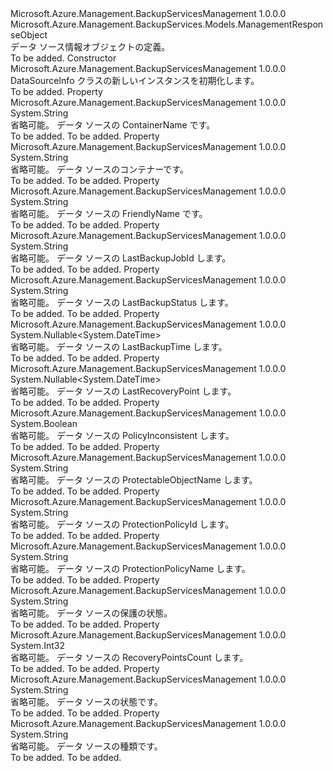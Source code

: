 <Type Name="DataSourceInfo" FullName="Microsoft.Azure.Management.BackupServices.Models.DataSourceInfo">
  <TypeSignature Language="C#" Value="public class DataSourceInfo : Microsoft.Azure.Management.BackupServices.Models.ManagementResponseObject" />
  <TypeSignature Language="ILAsm" Value=".class public auto ansi beforefieldinit DataSourceInfo extends Microsoft.Azure.Management.BackupServices.Models.ManagementResponseObject" />
  <TypeSignature Language="DocId" Value="T:Microsoft.Azure.Management.BackupServices.Models.DataSourceInfo" />
  <TypeSignature Language="VB.NET" Value="Public Class DataSourceInfo&#xA;Inherits ManagementResponseObject" />
  <TypeSignature Language="F#" Value="type DataSourceInfo = class&#xA;    inherit ManagementResponseObject" />
  <AssemblyInfo>
    <AssemblyName>Microsoft.Azure.Management.BackupServicesManagement</AssemblyName>
    <AssemblyVersion>1.0.0.0</AssemblyVersion>
  </AssemblyInfo>
  <Base>
    <BaseTypeName>Microsoft.Azure.Management.BackupServices.Models.ManagementResponseObject</BaseTypeName>
  </Base>
  <Interfaces />
  <Docs>
    <summary>
            データ ソース情報オブジェクトの定義。
            </summary>
    <remarks>To be added.</remarks>
  </Docs>
  <Members>
    <Member MemberName=".ctor">
      <MemberSignature Language="C#" Value="public DataSourceInfo ();" />
      <MemberSignature Language="ILAsm" Value=".method public hidebysig specialname rtspecialname instance void .ctor() cil managed" />
      <MemberSignature Language="DocId" Value="M:Microsoft.Azure.Management.BackupServices.Models.DataSourceInfo.#ctor" />
      <MemberSignature Language="VB.NET" Value="Public Sub New ()" />
      <MemberType>Constructor</MemberType>
      <AssemblyInfo>
        <AssemblyName>Microsoft.Azure.Management.BackupServicesManagement</AssemblyName>
        <AssemblyVersion>1.0.0.0</AssemblyVersion>
      </AssemblyInfo>
      <Parameters />
      <Docs>
        <summary>
            DataSourceInfo クラスの新しいインスタンスを初期化します。
            </summary>
        <remarks>To be added.</remarks>
      </Docs>
    </Member>
    <Member MemberName="ContainerName">
      <MemberSignature Language="C#" Value="public string ContainerName { get; set; }" />
      <MemberSignature Language="ILAsm" Value=".property instance string ContainerName" />
      <MemberSignature Language="DocId" Value="P:Microsoft.Azure.Management.BackupServices.Models.DataSourceInfo.ContainerName" />
      <MemberSignature Language="VB.NET" Value="Public Property ContainerName As String" />
      <MemberSignature Language="F#" Value="member this.ContainerName : string with get, set" Usage="Microsoft.Azure.Management.BackupServices.Models.DataSourceInfo.ContainerName" />
      <MemberType>Property</MemberType>
      <AssemblyInfo>
        <AssemblyName>Microsoft.Azure.Management.BackupServicesManagement</AssemblyName>
        <AssemblyVersion>1.0.0.0</AssemblyVersion>
      </AssemblyInfo>
      <ReturnValue>
        <ReturnType>System.String</ReturnType>
      </ReturnValue>
      <Docs>
        <summary>
            省略可能。 データ ソースの ContainerName です。
            </summary>
        <value>To be added.</value>
        <remarks>To be added.</remarks>
      </Docs>
    </Member>
    <Member MemberName="ContainerType">
      <MemberSignature Language="C#" Value="public string ContainerType { get; set; }" />
      <MemberSignature Language="ILAsm" Value=".property instance string ContainerType" />
      <MemberSignature Language="DocId" Value="P:Microsoft.Azure.Management.BackupServices.Models.DataSourceInfo.ContainerType" />
      <MemberSignature Language="VB.NET" Value="Public Property ContainerType As String" />
      <MemberSignature Language="F#" Value="member this.ContainerType : string with get, set" Usage="Microsoft.Azure.Management.BackupServices.Models.DataSourceInfo.ContainerType" />
      <MemberType>Property</MemberType>
      <AssemblyInfo>
        <AssemblyName>Microsoft.Azure.Management.BackupServicesManagement</AssemblyName>
        <AssemblyVersion>1.0.0.0</AssemblyVersion>
      </AssemblyInfo>
      <ReturnValue>
        <ReturnType>System.String</ReturnType>
      </ReturnValue>
      <Docs>
        <summary>
            省略可能。 データ ソースのコンテナーです。
            </summary>
        <value>To be added.</value>
        <remarks>To be added.</remarks>
      </Docs>
    </Member>
    <Member MemberName="FriendlyName">
      <MemberSignature Language="C#" Value="public string FriendlyName { get; set; }" />
      <MemberSignature Language="ILAsm" Value=".property instance string FriendlyName" />
      <MemberSignature Language="DocId" Value="P:Microsoft.Azure.Management.BackupServices.Models.DataSourceInfo.FriendlyName" />
      <MemberSignature Language="VB.NET" Value="Public Property FriendlyName As String" />
      <MemberSignature Language="F#" Value="member this.FriendlyName : string with get, set" Usage="Microsoft.Azure.Management.BackupServices.Models.DataSourceInfo.FriendlyName" />
      <MemberType>Property</MemberType>
      <AssemblyInfo>
        <AssemblyName>Microsoft.Azure.Management.BackupServicesManagement</AssemblyName>
        <AssemblyVersion>1.0.0.0</AssemblyVersion>
      </AssemblyInfo>
      <ReturnValue>
        <ReturnType>System.String</ReturnType>
      </ReturnValue>
      <Docs>
        <summary>
            省略可能。 データ ソースの FriendlyName です。
            </summary>
        <value>To be added.</value>
        <remarks>To be added.</remarks>
      </Docs>
    </Member>
    <Member MemberName="LastBackupJobId">
      <MemberSignature Language="C#" Value="public string LastBackupJobId { get; set; }" />
      <MemberSignature Language="ILAsm" Value=".property instance string LastBackupJobId" />
      <MemberSignature Language="DocId" Value="P:Microsoft.Azure.Management.BackupServices.Models.DataSourceInfo.LastBackupJobId" />
      <MemberSignature Language="VB.NET" Value="Public Property LastBackupJobId As String" />
      <MemberSignature Language="F#" Value="member this.LastBackupJobId : string with get, set" Usage="Microsoft.Azure.Management.BackupServices.Models.DataSourceInfo.LastBackupJobId" />
      <MemberType>Property</MemberType>
      <AssemblyInfo>
        <AssemblyName>Microsoft.Azure.Management.BackupServicesManagement</AssemblyName>
        <AssemblyVersion>1.0.0.0</AssemblyVersion>
      </AssemblyInfo>
      <ReturnValue>
        <ReturnType>System.String</ReturnType>
      </ReturnValue>
      <Docs>
        <summary>
            省略可能。 データ ソースの LastBackupJobId します。
            </summary>
        <value>To be added.</value>
        <remarks>To be added.</remarks>
      </Docs>
    </Member>
    <Member MemberName="LastBackupStatus">
      <MemberSignature Language="C#" Value="public string LastBackupStatus { get; set; }" />
      <MemberSignature Language="ILAsm" Value=".property instance string LastBackupStatus" />
      <MemberSignature Language="DocId" Value="P:Microsoft.Azure.Management.BackupServices.Models.DataSourceInfo.LastBackupStatus" />
      <MemberSignature Language="VB.NET" Value="Public Property LastBackupStatus As String" />
      <MemberSignature Language="F#" Value="member this.LastBackupStatus : string with get, set" Usage="Microsoft.Azure.Management.BackupServices.Models.DataSourceInfo.LastBackupStatus" />
      <MemberType>Property</MemberType>
      <AssemblyInfo>
        <AssemblyName>Microsoft.Azure.Management.BackupServicesManagement</AssemblyName>
        <AssemblyVersion>1.0.0.0</AssemblyVersion>
      </AssemblyInfo>
      <ReturnValue>
        <ReturnType>System.String</ReturnType>
      </ReturnValue>
      <Docs>
        <summary>
            省略可能。 データ ソースの LastBackupStatus します。
            </summary>
        <value>To be added.</value>
        <remarks>To be added.</remarks>
      </Docs>
    </Member>
    <Member MemberName="LastBackupTime">
      <MemberSignature Language="C#" Value="public Nullable&lt;DateTime&gt; LastBackupTime { get; set; }" />
      <MemberSignature Language="ILAsm" Value=".property instance valuetype System.Nullable`1&lt;valuetype System.DateTime&gt; LastBackupTime" />
      <MemberSignature Language="DocId" Value="P:Microsoft.Azure.Management.BackupServices.Models.DataSourceInfo.LastBackupTime" />
      <MemberSignature Language="VB.NET" Value="Public Property LastBackupTime As Nullable(Of DateTime)" />
      <MemberSignature Language="F#" Value="member this.LastBackupTime : Nullable&lt;DateTime&gt; with get, set" Usage="Microsoft.Azure.Management.BackupServices.Models.DataSourceInfo.LastBackupTime" />
      <MemberType>Property</MemberType>
      <AssemblyInfo>
        <AssemblyName>Microsoft.Azure.Management.BackupServicesManagement</AssemblyName>
        <AssemblyVersion>1.0.0.0</AssemblyVersion>
      </AssemblyInfo>
      <ReturnValue>
        <ReturnType>System.Nullable&lt;System.DateTime&gt;</ReturnType>
      </ReturnValue>
      <Docs>
        <summary>
            省略可能。 データ ソースの LastBackupTime します。
            </summary>
        <value>To be added.</value>
        <remarks>To be added.</remarks>
      </Docs>
    </Member>
    <Member MemberName="LastRecoveryPoint">
      <MemberSignature Language="C#" Value="public Nullable&lt;DateTime&gt; LastRecoveryPoint { get; set; }" />
      <MemberSignature Language="ILAsm" Value=".property instance valuetype System.Nullable`1&lt;valuetype System.DateTime&gt; LastRecoveryPoint" />
      <MemberSignature Language="DocId" Value="P:Microsoft.Azure.Management.BackupServices.Models.DataSourceInfo.LastRecoveryPoint" />
      <MemberSignature Language="VB.NET" Value="Public Property LastRecoveryPoint As Nullable(Of DateTime)" />
      <MemberSignature Language="F#" Value="member this.LastRecoveryPoint : Nullable&lt;DateTime&gt; with get, set" Usage="Microsoft.Azure.Management.BackupServices.Models.DataSourceInfo.LastRecoveryPoint" />
      <MemberType>Property</MemberType>
      <AssemblyInfo>
        <AssemblyName>Microsoft.Azure.Management.BackupServicesManagement</AssemblyName>
        <AssemblyVersion>1.0.0.0</AssemblyVersion>
      </AssemblyInfo>
      <ReturnValue>
        <ReturnType>System.Nullable&lt;System.DateTime&gt;</ReturnType>
      </ReturnValue>
      <Docs>
        <summary>
            省略可能。 データ ソースの LastRecoveryPoint します。
            </summary>
        <value>To be added.</value>
        <remarks>To be added.</remarks>
      </Docs>
    </Member>
    <Member MemberName="PolicyInconsistent">
      <MemberSignature Language="C#" Value="public bool PolicyInconsistent { get; set; }" />
      <MemberSignature Language="ILAsm" Value=".property instance bool PolicyInconsistent" />
      <MemberSignature Language="DocId" Value="P:Microsoft.Azure.Management.BackupServices.Models.DataSourceInfo.PolicyInconsistent" />
      <MemberSignature Language="VB.NET" Value="Public Property PolicyInconsistent As Boolean" />
      <MemberSignature Language="F#" Value="member this.PolicyInconsistent : bool with get, set" Usage="Microsoft.Azure.Management.BackupServices.Models.DataSourceInfo.PolicyInconsistent" />
      <MemberType>Property</MemberType>
      <AssemblyInfo>
        <AssemblyName>Microsoft.Azure.Management.BackupServicesManagement</AssemblyName>
        <AssemblyVersion>1.0.0.0</AssemblyVersion>
      </AssemblyInfo>
      <ReturnValue>
        <ReturnType>System.Boolean</ReturnType>
      </ReturnValue>
      <Docs>
        <summary>
            省略可能。 データ ソースの PolicyInconsistent します。
            </summary>
        <value>To be added.</value>
        <remarks>To be added.</remarks>
      </Docs>
    </Member>
    <Member MemberName="ProtectableObjectName">
      <MemberSignature Language="C#" Value="public string ProtectableObjectName { get; set; }" />
      <MemberSignature Language="ILAsm" Value=".property instance string ProtectableObjectName" />
      <MemberSignature Language="DocId" Value="P:Microsoft.Azure.Management.BackupServices.Models.DataSourceInfo.ProtectableObjectName" />
      <MemberSignature Language="VB.NET" Value="Public Property ProtectableObjectName As String" />
      <MemberSignature Language="F#" Value="member this.ProtectableObjectName : string with get, set" Usage="Microsoft.Azure.Management.BackupServices.Models.DataSourceInfo.ProtectableObjectName" />
      <MemberType>Property</MemberType>
      <AssemblyInfo>
        <AssemblyName>Microsoft.Azure.Management.BackupServicesManagement</AssemblyName>
        <AssemblyVersion>1.0.0.0</AssemblyVersion>
      </AssemblyInfo>
      <ReturnValue>
        <ReturnType>System.String</ReturnType>
      </ReturnValue>
      <Docs>
        <summary>
            省略可能。 データ ソースの ProtectableObjectName します。
            </summary>
        <value>To be added.</value>
        <remarks>To be added.</remarks>
      </Docs>
    </Member>
    <Member MemberName="ProtectionPolicyId">
      <MemberSignature Language="C#" Value="public string ProtectionPolicyId { get; set; }" />
      <MemberSignature Language="ILAsm" Value=".property instance string ProtectionPolicyId" />
      <MemberSignature Language="DocId" Value="P:Microsoft.Azure.Management.BackupServices.Models.DataSourceInfo.ProtectionPolicyId" />
      <MemberSignature Language="VB.NET" Value="Public Property ProtectionPolicyId As String" />
      <MemberSignature Language="F#" Value="member this.ProtectionPolicyId : string with get, set" Usage="Microsoft.Azure.Management.BackupServices.Models.DataSourceInfo.ProtectionPolicyId" />
      <MemberType>Property</MemberType>
      <AssemblyInfo>
        <AssemblyName>Microsoft.Azure.Management.BackupServicesManagement</AssemblyName>
        <AssemblyVersion>1.0.0.0</AssemblyVersion>
      </AssemblyInfo>
      <ReturnValue>
        <ReturnType>System.String</ReturnType>
      </ReturnValue>
      <Docs>
        <summary>
            省略可能。 データ ソースの ProtectionPolicyId します。
            </summary>
        <value>To be added.</value>
        <remarks>To be added.</remarks>
      </Docs>
    </Member>
    <Member MemberName="ProtectionPolicyName">
      <MemberSignature Language="C#" Value="public string ProtectionPolicyName { get; set; }" />
      <MemberSignature Language="ILAsm" Value=".property instance string ProtectionPolicyName" />
      <MemberSignature Language="DocId" Value="P:Microsoft.Azure.Management.BackupServices.Models.DataSourceInfo.ProtectionPolicyName" />
      <MemberSignature Language="VB.NET" Value="Public Property ProtectionPolicyName As String" />
      <MemberSignature Language="F#" Value="member this.ProtectionPolicyName : string with get, set" Usage="Microsoft.Azure.Management.BackupServices.Models.DataSourceInfo.ProtectionPolicyName" />
      <MemberType>Property</MemberType>
      <AssemblyInfo>
        <AssemblyName>Microsoft.Azure.Management.BackupServicesManagement</AssemblyName>
        <AssemblyVersion>1.0.0.0</AssemblyVersion>
      </AssemblyInfo>
      <ReturnValue>
        <ReturnType>System.String</ReturnType>
      </ReturnValue>
      <Docs>
        <summary>
            省略可能。 データ ソースの ProtectionPolicyName します。
            </summary>
        <value>To be added.</value>
        <remarks>To be added.</remarks>
      </Docs>
    </Member>
    <Member MemberName="ProtectionStatus">
      <MemberSignature Language="C#" Value="public string ProtectionStatus { get; set; }" />
      <MemberSignature Language="ILAsm" Value=".property instance string ProtectionStatus" />
      <MemberSignature Language="DocId" Value="P:Microsoft.Azure.Management.BackupServices.Models.DataSourceInfo.ProtectionStatus" />
      <MemberSignature Language="VB.NET" Value="Public Property ProtectionStatus As String" />
      <MemberSignature Language="F#" Value="member this.ProtectionStatus : string with get, set" Usage="Microsoft.Azure.Management.BackupServices.Models.DataSourceInfo.ProtectionStatus" />
      <MemberType>Property</MemberType>
      <AssemblyInfo>
        <AssemblyName>Microsoft.Azure.Management.BackupServicesManagement</AssemblyName>
        <AssemblyVersion>1.0.0.0</AssemblyVersion>
      </AssemblyInfo>
      <ReturnValue>
        <ReturnType>System.String</ReturnType>
      </ReturnValue>
      <Docs>
        <summary>
            省略可能。 データ ソースの保護の状態。
            </summary>
        <value>To be added.</value>
        <remarks>To be added.</remarks>
      </Docs>
    </Member>
    <Member MemberName="RecoveryPointsCount">
      <MemberSignature Language="C#" Value="public int RecoveryPointsCount { get; set; }" />
      <MemberSignature Language="ILAsm" Value=".property instance int32 RecoveryPointsCount" />
      <MemberSignature Language="DocId" Value="P:Microsoft.Azure.Management.BackupServices.Models.DataSourceInfo.RecoveryPointsCount" />
      <MemberSignature Language="VB.NET" Value="Public Property RecoveryPointsCount As Integer" />
      <MemberSignature Language="F#" Value="member this.RecoveryPointsCount : int with get, set" Usage="Microsoft.Azure.Management.BackupServices.Models.DataSourceInfo.RecoveryPointsCount" />
      <MemberType>Property</MemberType>
      <AssemblyInfo>
        <AssemblyName>Microsoft.Azure.Management.BackupServicesManagement</AssemblyName>
        <AssemblyVersion>1.0.0.0</AssemblyVersion>
      </AssemblyInfo>
      <ReturnValue>
        <ReturnType>System.Int32</ReturnType>
      </ReturnValue>
      <Docs>
        <summary>
            省略可能。 データ ソースの RecoveryPointsCount します。
            </summary>
        <value>To be added.</value>
        <remarks>To be added.</remarks>
      </Docs>
    </Member>
    <Member MemberName="Status">
      <MemberSignature Language="C#" Value="public string Status { get; set; }" />
      <MemberSignature Language="ILAsm" Value=".property instance string Status" />
      <MemberSignature Language="DocId" Value="P:Microsoft.Azure.Management.BackupServices.Models.DataSourceInfo.Status" />
      <MemberSignature Language="VB.NET" Value="Public Property Status As String" />
      <MemberSignature Language="F#" Value="member this.Status : string with get, set" Usage="Microsoft.Azure.Management.BackupServices.Models.DataSourceInfo.Status" />
      <MemberType>Property</MemberType>
      <AssemblyInfo>
        <AssemblyName>Microsoft.Azure.Management.BackupServicesManagement</AssemblyName>
        <AssemblyVersion>1.0.0.0</AssemblyVersion>
      </AssemblyInfo>
      <ReturnValue>
        <ReturnType>System.String</ReturnType>
      </ReturnValue>
      <Docs>
        <summary>
            省略可能。 データ ソースの状態です。
            </summary>
        <value>To be added.</value>
        <remarks>To be added.</remarks>
      </Docs>
    </Member>
    <Member MemberName="Type">
      <MemberSignature Language="C#" Value="public string Type { get; set; }" />
      <MemberSignature Language="ILAsm" Value=".property instance string Type" />
      <MemberSignature Language="DocId" Value="P:Microsoft.Azure.Management.BackupServices.Models.DataSourceInfo.Type" />
      <MemberSignature Language="VB.NET" Value="Public Property Type As String" />
      <MemberSignature Language="F#" Value="member this.Type : string with get, set" Usage="Microsoft.Azure.Management.BackupServices.Models.DataSourceInfo.Type" />
      <MemberType>Property</MemberType>
      <AssemblyInfo>
        <AssemblyName>Microsoft.Azure.Management.BackupServicesManagement</AssemblyName>
        <AssemblyVersion>1.0.0.0</AssemblyVersion>
      </AssemblyInfo>
      <ReturnValue>
        <ReturnType>System.String</ReturnType>
      </ReturnValue>
      <Docs>
        <summary>
            省略可能。 データ ソースの種類です。
            </summary>
        <value>To be added.</value>
        <remarks>To be added.</remarks>
      </Docs>
    </Member>
  </Members>
</Type>